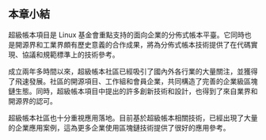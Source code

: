 ## 本章小結
超級帳本項目是 Linux 基金會重點支持的面向企業的分佈式帳本平臺。它同時也是開源界和工業界頗有歷史意義的合作成果，將為分佈式帳本技術提供了在代碼實現、協議和規範標準上的技術參考。

成立兩年多時間以來，超級帳本社區已經吸引了國內外各行業的大量關注，並獲得了飛速發展。社區的開源項目、工作組和會員企業，共同構造了完善的企業級區塊鏈生態。同時，超級帳本項目中提出的許多創新技術和設計，也得到了來自業界和開源界的認可。

超級帳本社區也十分重視應用落地。目前基於超級帳本相關技術，已經出現了大量的企業應用案例，這為更多企業使用區塊鏈技術提供了很好的應用參考。
